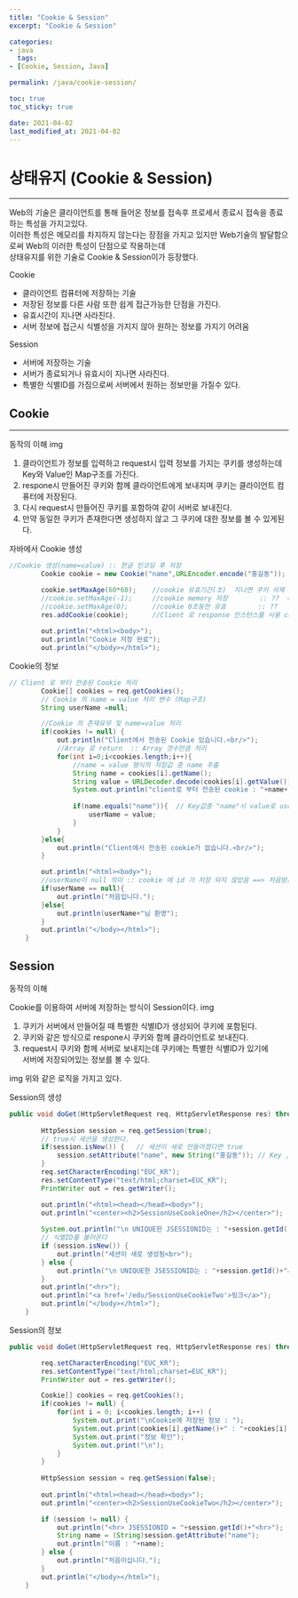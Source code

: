 ```yaml
---
title: "Cookie & Session"
excerpt: "Cookie & Session"

categories:
- java
  tags:
- [Cookie, Session, Java]

permalink: /java/cookie-session/

toc: true
toc_sticky: true

date: 2021-04-02
last_modified_at: 2021-04-02
---
```


# 상태유지 (Cookie & Session)

---
Web의 기술은 클라이언트를 통해 들어온 정보를 접속후 프로세서 종료시 접속을 종료하는 특성을 가지고있다.    
이러한 특성은 메모리를 차지하지 않는다는 장점을 가지고 있지만 Web기술의 발달함으로써 Web의 이러한 특성이 단점으로 작용하는데  
상태유지를 위한 기술로 Cookie & Session이가 등장했다.

Cookie
* 클라이언트 컴퓨터에 저장하는 기술
* 저장된 정보를 다른 사람 또한 쉽게 접근가능한 단점을 가진다.
* 유효시간이 지나면 사라진다.
* 서버 정보에 접근시 식별성을 가지지 않아 원하는 정보를 가지기 어려움

Session
* 서버에 저장하는 기술
* 서버가 종료되거나 유효시이 지나면 사라진다.
* 특별한 식별ID를 가짐으로써 서버에서 원하는 정보만을 가질수 있다.

## Cookie

---
동작의 이해
img

1. 클라이언트가 정보를 입력하고 request시 입력 정보를 가지는 쿠키를 생성하는데 Key와 Value인 Map구조를 가진다.
2. respone시 만들어진 쿠키와 함께 클라이언트에게 보내지며 쿠키는 클라이언트 컴퓨터에 저장된다.  
3. 다시 request시 만들어진 쿠키를 포함하여 같이 서버로 보내진다.
4. 만약 동일한 쿠키가 존재한다면 생성하지 않고 그 쿠키에 대한 정보를 볼 수 있게된다.

자바에서 Cookie 생성
```java
//Cookie 생성(name=value) :: 한글 인코딩 후 저장
		Cookie cookie = new Cookie("name",URLEncoder.encode("홍길동"));

        cookie.setMaxAge(60*60);	//cookie 유효기간(초)  지나면 쿠키 삭제
		//cookie.setMaxAge(-1);		//cookie memory 저장        :: ??	 ==> API확인 
		//cookie.setMaxAge(0);	 	//cookie 0초동안 유효		:: ??	 ==> API확인 
		res.addCookie(cookie);		//Client 로 response 인스턴스를 사용 cookie 전송
				
        out.println("<html><body>");
		out.println("Cookie 저장 완료");
		out.println("</body></html>");
```
Cookie의 정보
```java
// Client 로 부터 전송된 Cookie 처리
		Cookie[] cookies = req.getCookies();
		// Cookie 의 name = value 처리 변수 (Map구조)
		String userName =null;

		//Cookie 의 존재유무 및 name=value 처리
		if(cookies != null) {
            out.println("Client에서 전송된 Cookie 있습니다.<br/>");
			//Array 로 return  :: Array 갯수만큼 처리
			for(int i=0;i<cookies.length;i++){
				//name = value 형식의 저장값 중 name 추출
				String name = cookies[i].getName();
				String value = URLDecoder.decode(cookies[i].getValue());
				System.out.println("client로 부터 전송된 cookie : "+name+"="+value);
				
				if(name.equals("name")){  // Key값중 "name"시 value로 userName 설정
					userName = value;
				}
			}
		}else{
            out.println("Client에서 전송된 cookie가 없습니다.<br/>");
        }

		out.println("<html><body>");
		//userName이 null 의미 :: cookie 에 id 가 저장 되지 않았음 ==> 처음방문
		if(userName == null){
			out.println("처음입니다.");
		}else{
			out.println(userName+"님 환영");
		}
		out.println("</body></html>");
	}
```

## Session
동작의 이해

Cookie를 이용하여 서버에 저장하는 방식이 Session이다.
img

1. 쿠키가 서버에서 만들어질 때 특별한 식별ID가 생성되어 쿠키에 포함된다.
2. 쿠키와 같은 방식으로 respone시 쿠키와 함께 클라이언트로 보내진다.
3. request시 쿠키와 함께 서버로 보내지는데 쿠키에는 특별한 식별ID가 있기에  
서버에 저장되어있는 정보를 볼 수 있다.

img
위와 같은 로직을 가지고 있다.

Session의 생성
```java
public void doGet(HttpServletRequest req, HttpServletResponse res) throws ServletException, IOException {
		
		HttpSession session = req.getSession(true);
		// true시 세션을 생성한다.
		if(session.isNew()) {   // 세션이 새로 만들어졌다면 true
			session.setAttribute("name", new String("홍길동")); // Key , Value 로 셋팅
		}
		req.setCharacterEncoding("EUC_KR");
		res.setContentType("text/html;charset=EUC_KR");
		PrintWriter out = res.getWriter();

		out.println("<html><head></head><body>");
		out.println("<center><h2>SessionUseCookieOne</h2></center>");
		
		System.out.println("\n UNIQUE한 JSESSIONID는 : "+session.getId());
		// 식별ID를 불러온다
		if (session.isNew()) {
			out.println("세션이 새로 생성됨<br>");
		} else {
			out.println("\n UNIQUE한 JSESSIONID는 : "+session.getId()+"사용중");
		}
		out.println("<hr>");
		out.println("<a href='/edu/SessionUseCookieTwo'>링크</a>");
		out.println("</body></html>");
	}
```
Session의 정보
```java
public void doGet(HttpServletRequest req, HttpServletResponse res) throws ServletException, IOException {

		req.setCharacterEncoding("EUC_KR");
		res.setContentType("text/html;charset=EUC_KR");
		PrintWriter out = res.getWriter();

		Cookie[] cookies = req.getCookies();
		if(cookies != null) {
			for(int i = 0; i<cookies.length; i++) {
				System.out.print("\nCookie에 저장된 정보 : ");
				System.out.print(cookies[i].getName()+" : "+cookies[i].getValue());
				System.out.print("정보 확인");
				System.out.print("\n");
			}
		}
		
		HttpSession session = req.getSession(false);
		
		out.println("<html><head></head><body>");
		out.println("<center><h2>SessionUseCookieTwo</h2></center>");

		if (session != null) {
			out.println("<hr> JSESSIONID = "+session.getId()+"<hr>");
			String name = (String)session.getAttribute("name");
			out.println("이름 : "+name);
		} else {
			out.println("처음이십니다.");
		}
		out.println("</body></html>");
	}
```



